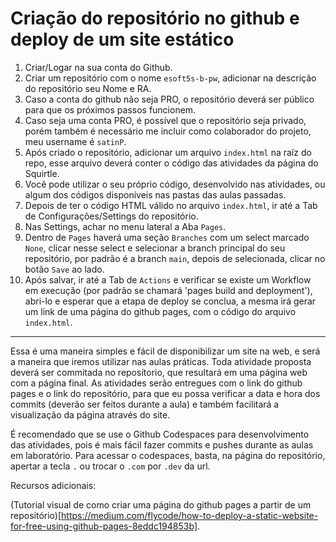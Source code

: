 # Criação do repositório no github e deploy de um site estático

1. Criar/Logar na sua conta do Github.
2. Criar um repositório com o nome `esoft5s-b-pw`, adicionar na descrição do repositório seu Nome e RA.
3. Caso a conta do github não seja PRO, o repositório deverá ser público para que os próximos passos funcionem.
4. Caso seja uma conta PRO, é possível que o repositório seja privado, porém também é necessário me incluir como colaborador do projeto, meu username é `satinP`.
5. Após criado o repositório, adicionar um arquivo `index.html` na raíz do repo, esse arquivo deverá conter o código das atividades da página do Squirtle.
6. Você pode utilizar o seu próprio código, desenvolvido nas atividades, ou algum dos códigos disponíveis nas pastas das aulas passadas.
7. Depois de ter o código HTML válido no arquivo `index.html`, ir até a Tab de Configurações/Settings do repositório.
8. Nas Settings, achar no menu lateral a Aba `Pages`.
9. Dentro de `Pages` haverá uma seção `Branches` com um select marcado `None`, clicar nesse select e selecionar a branch principal do seu repositório, por padrão é a branch `main`, depois de selecionada, clicar no botão `Save` ao lado.
10. Após salvar, ir até a Tab de `Actions` e verificar se existe um Workflow em execução (por padrão se chamará 'pages build and deployment'), abri-lo e esperar que a etapa de deploy se conclua, a mesma irá gerar um link de uma página do github pages, com o código do arquivo `index.html`.  


---


  
Essa é uma maneira simples e fácil de disponibilizar um site na web, e será a maneira que iremos utilizar nas aulas práticas. Toda atividade proposta deverá ser commitada no reposítorio, que resultará em uma página web com a página final.  As atividades serão entregues com o link do github pages e o link do repositório, para que eu possa verificar a data e hora dos commits (deverão ser feitos durante a aula) e também facilitará a visualização da página através do site.  


É recomendado que se use o Github Codespaces para desenvolvimento das atividades, pois é mais fácil fazer commits e pushes durante as aulas em laboratório. Para acessar o codespaces, basta, na página do repositório, apertar a tecla `.` ou trocar o `.com` por `.dev` da url. 


Recursos adicionais:

(Tutorial visual de como criar uma página do github pages a partir de um repositório)[https://medium.com/flycode/how-to-deploy-a-static-website-for-free-using-github-pages-8eddc194853b].  